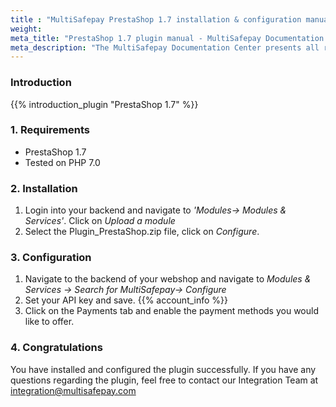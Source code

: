 ```yaml
---
title : "MultiSafepay PrestaShop 1.7 installation & configuration manual"
weight:
meta_title: "PrestaShop 1.7 plugin manual - MultiSafepay Documentation Center"
meta_description: "The MultiSafepay Documentation Center presents all relevant information about our Plugins and API. You can also find support pages for Payment Methods, Tools and General Questions as well as the contact details of our Support and Integration Teams."
---
```


### Introduction

{{% introduction_plugin "PrestaShop 1.7" %}}

### 1. Requirements
- PrestaShop 1.7
- Tested on PHP 7.0

### 2. Installation
1. Login into your backend and navigate to _'Modules-> Modules & Services'_.
Click on _Upload a module_
2. Select the Plugin_PrestaShop.zip file, click on _Configure_.

### 3. Configuration
1. Navigate to the backend of your webshop and navigate to _Modules & Services -> Search for MultiSafepay->
Configure_
2. Set your API key and save. {{% account_info %}}
3. Click on the Payments tab and enable the payment methods you would like to offer.

### 4. Congratulations
You have installed and configured the plugin successfully. If you have any questions regarding the plugin, feel free to contact our Integration Team at <integration@multisafepay.com>